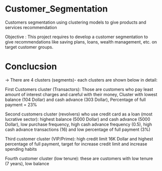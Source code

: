 # Customer_Segmentation
Customers segmentation using clustering models to give products and services recommendation

Objective :
This project requires to develop a customer segmentation to give recommendations like saving plans, loans, wealth management, etc. on target customer groups.

# Conclucsion
-> There are 4 clusters (segments)- each clusters are shown below in detail:

First Customers cluster (Transactors): Those are customers who pay least amount of interest charges and careful with their money, Cluster with lowest balance (104 Dollar) and cash advance (303 Dollar), Percentage of full payment = 23%

Second customers cluster (revolvers) who use credit card as a loan (most lucrative sector): highest balance (5000 Dollar) and cash advance (5000 Dollar), low purchase frequency, high cash advance frequency (0.5), high cash advance transactions (16) and low percentage of full payment (3%)

Third customer cluster (VIP/Prime): high credit limit 16K Dollar and highest percentage of full payment, target for increase credit limit and increase spending habits

Fourth customer cluster (low tenure): these are customers with low tenure (7 years), low balance
